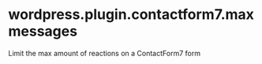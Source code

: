 # wordpress.plugin.contactform7.maxmessages
Limit the max amount of reactions on a ContactForm7 form
